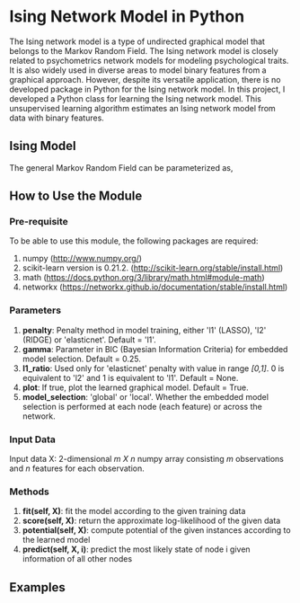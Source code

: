 # Ising Network Model in Python

The Ising network model is a type of undirected graphical model that belongs to the Markov Random Field. The Ising network model is closely related to psychometrics network models for modeling psychological traits. It is also widely used in diverse areas to model binary features from a graphical approach. However, despite its versatile application, there is no developed package in Python for the Ising network model. In this project, I developed a Python class for learning the Ising network model. This unsupervised learning algorithm estimates an Ising network model from data with binary features.

## Ising Model
The general Markov Random Field can be parameterized as,


## How to Use the Module
### Pre-requisite
To be able to use this module, the following packages are required:
1. numpy (http://www.numpy.org/)
2. scikit-learn version is 0.21.2. (http://scikit-learn.org/stable/install.html)
3. math (https://docs.python.org/3/library/math.html#module-math)
4. networkx (https://networkx.github.io/documentation/stable/install.html)

### Parameters
1. __penalty__: Penalty method in model training, either 'l1' (LASSO), 'l2' (RIDGE) or 'elasticnet'. Default = 'l1'.
2. __gamma__: Parameter in BIC (Bayesian Information Criteria) for embedded model selection. Default = 0.25.
3. __l1_ratio__: Used only for 'elasticnet' penalty with value in range _[0,1]_. 0 is equivalent to 'l2' and 1 is equivalent to 'l1'. Default = None.
4. __plot__: If true, plot the learned graphical model. Default = True.
5. __model_selection__: 'global' or 'local'. Whether the embedded model selection is performed at each node (each feature) or across the network.

### Input Data
Input data X: 2-dimensional _m X n_ numpy array consisting _m_ observations and _n_ features for each observation.

### Methods
1. __fit(self, X)__: fit the model according to the given training data
2. __score(self, X)__: return the approximate log-likelihood of the given data
3. __potential(self, X)__: compute potential of the given instances according to the learned model
4. __predict(self, X, i)__: predict the most likely state of node i given information of all other nodes

## Examples
